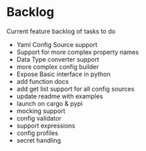 # Backlog

Current feature backlog of tasks to do

- Yaml Config Source support
- Support for more complex property names
- Data Type converter support
- more complex config builder
- Expose Basic interface in python
- add function docs
- add get list support for all config sources
- update readme with examples
- launch on cargo & pypi
- mocking support
- config validator
- support expressions
- config profiles
- secret handling